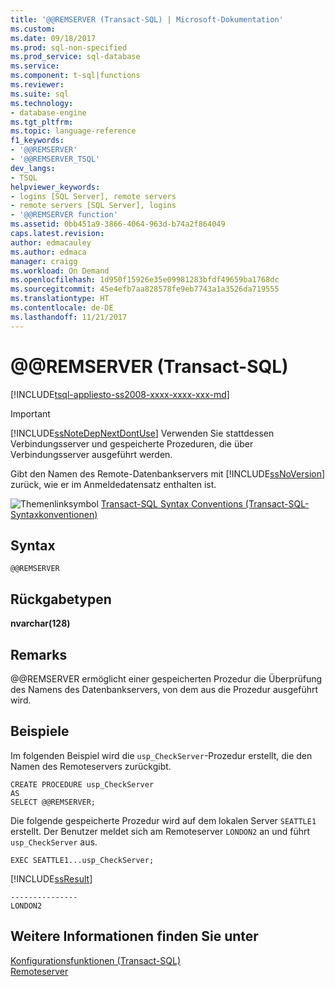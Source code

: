 ```yaml
---
title: '@@REMSERVER (Transact-SQL) | Microsoft-Dokumentation'
ms.custom: 
ms.date: 09/18/2017
ms.prod: sql-non-specified
ms.prod_service: sql-database
ms.service: 
ms.component: t-sql|functions
ms.reviewer: 
ms.suite: sql
ms.technology:
- database-engine
ms.tgt_pltfrm: 
ms.topic: language-reference
f1_keywords:
- '@@REMSERVER'
- '@@REMSERVER_TSQL'
dev_langs:
- TSQL
helpviewer_keywords:
- logins [SQL Server], remote servers
- remote servers [SQL Server], logins
- '@@REMSERVER function'
ms.assetid: 0bb451a9-3866-4064-963d-b74a2f864049
caps.latest.revision: 
author: edmacauley
ms.author: edmaca
manager: craigg
ms.workload: On Demand
ms.openlocfilehash: 1d950f15926e35e09981283bfdf49659ba1768dc
ms.sourcegitcommit: 45e4efb7aa828578fe9eb7743a1a3526da719555
ms.translationtype: HT
ms.contentlocale: de-DE
ms.lasthandoff: 11/21/2017
---
```

# <a name="x40x40remserver-transact-sql"></a>&#x40;&#x40;REMSERVER (Transact-SQL)
[!INCLUDE[tsql-appliesto-ss2008-xxxx-xxxx-xxx-md](../../includes/tsql-appliesto-ss2008-xxxx-xxxx-xxx-md.md)]

    
> [!IMPORTANT]  
>  [!INCLUDE[ssNoteDepNextDontUse](../../includes/ssnotedepnextdontuse-md.md)] Verwenden Sie stattdessen Verbindungsserver und gespeicherte Prozeduren, die über Verbindungsserver ausgeführt werden.  
  
 Gibt den Namen des Remote-Datenbankservers mit [!INCLUDE[ssNoVersion](../../includes/ssnoversion-md.md)] zurück, wie er im Anmeldedatensatz enthalten ist.  
  
 ![Themenlinksymbol](../../database-engine/configure-windows/media/topic-link.gif "Topic link icon") [Transact-SQL Syntax Conventions (Transact-SQL-Syntaxkonventionen)](../../t-sql/language-elements/transact-sql-syntax-conventions-transact-sql.md)  
  
## <a name="syntax"></a>Syntax  
  
```  
@@REMSERVER  
```  
  
## <a name="return-types"></a>Rückgabetypen  
 **nvarchar(128)**  
  
## <a name="remarks"></a>Remarks  
 @@REMSERVER ermöglicht einer gespeicherten Prozedur die Überprüfung des Namens des Datenbankservers, von dem aus die Prozedur ausgeführt wird.  
  
## <a name="examples"></a>Beispiele  
 Im folgenden Beispiel wird die `usp_CheckServer`-Prozedur erstellt, die den Namen des Remoteservers zurückgibt.  
  
```  
CREATE PROCEDURE usp_CheckServer  
AS  
SELECT @@REMSERVER;  
```  
  
 Die folgende gespeicherte Prozedur wird auf dem lokalen Server `SEATTLE1` erstellt. Der Benutzer meldet sich am Remoteserver `LONDON2` an und führt `usp_CheckServer` aus.  
  
```  
EXEC SEATTLE1...usp_CheckServer;  
```  
  
 [!INCLUDE[ssResult](../../includes/ssresult-md.md)]  
  
```  
---------------  
LONDON2  
```  
  
## <a name="see-also"></a>Weitere Informationen finden Sie unter  
 [Konfigurationsfunktionen (Transact-SQL)](../../t-sql/functions/configuration-functions-transact-sql.md)   
 [Remoteserver](../../database-engine/configure-windows/remote-servers.md)  
  
  
